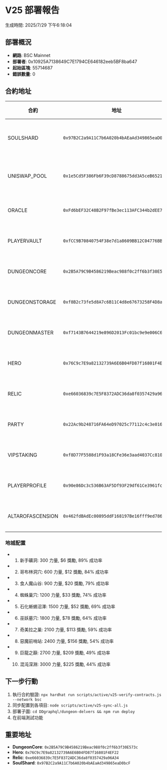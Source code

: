 # V25 部署報告

生成時間: 2025/7/29 下午6:18:04

## 部署概況

- **網路**: BSC Mainnet
- **部署者**: 0x10925A7138649C7E1794CE646182eeb5BF8ba647
- **起始區塊**: 55714687
- **錯誤數量**: 0

## 合約地址

| 合約 | 地址 | 狀態 |
|------|------|------|
| SOULSHARD | `0x97B2C2a9A11C7b6A020b4bAEaAd349865eaD0bcF` | 📌 使用現有 |
| UNISWAP_POOL | `0x1e5Cd5F386Fb6F39cD8788675dd3A5ceB6521C82` | 📌 使用現有 |
| ORACLE | `0xFd6bEF32C48B2F97fBe3ec113AFC344b2dEE7f81` | ✅ 已部署 |
| PLAYERVAULT | `0xfCC9B70840754F38e7d1a8609BB12C04776BBb5a` | ✅ 已部署 |
| DUNGEONCORE | `0x2B5A79C9B4586219Beac988f0c2ff6b3f30E573c` | ✅ 已部署 |
| DUNGEONSTORAGE | `0xf8B2c73fe5d8A7c6B11C4d8e67673258F4D8af36` | ✅ 已部署 |
| DUNGEONMASTER | `0xf7143B7644219e896D2013Fc01bc9e9e006C6Dca` | ✅ 已部署 |
| HERO | `0x76C9c7E9a82132739A6E6B04FD87f16801F4EF22` | ✅ 已部署 |
| RELIC | `0xe66036839c7E5F8372ADC36da8f0357429a96A34` | ✅ 已部署 |
| PARTY | `0x22Ac9b248716FA64eD97025c77112c4c3e0169ab` | ✅ 已部署 |
| VIPSTAKING | `0xf8D77F5588d1F93a18CFe36e3aad4037Cc81038C` | ✅ 已部署 |
| PLAYERPROFILE | `0x90e86Dc3c536B63AF5Df93F29df61Ce3961fcbb4` | ✅ 已部署 |
| ALTAROFASCENSION | `0x462fdBAdEc00895ddF168197Be16fff9ed786DC8` | ✅ 已部署 |

### 地城配置
- 1. 新手礦洞: 300 力量, $6 獎勵, 89% 成功率
- 2. 哥布林洞穴: 600 力量, $12 獎勵, 84% 成功率
- 3. 食人魔山谷: 900 力量, $20 獎勵, 79% 成功率
- 4. 蜘蛛巢穴: 1200 力量, $33 獎勵, 74% 成功率
- 5. 石化蜥蜴沼澤: 1500 力量, $52 獎勵, 69% 成功率
- 6. 巫妖墓穴: 1800 力量, $78 獎勵, 64% 成功率
- 7. 奇美拉之巢: 2100 力量, $113 獎勵, 59% 成功率
- 8. 惡魔前哨站: 2400 力量, $156 獎勵, 54% 成功率
- 9. 巨龍之巔: 2700 力量, $209 獎勵, 49% 成功率
- 10. 混沌深淵: 3000 力量, $225 獎勵, 44% 成功率

## 下一步行動

1. 執行合約驗證: `npx hardhat run scripts/active/v25-verify-contracts.js --network bsc`
2. 同步配置到各項目: `node scripts/active/v25-sync-all.js`
3. 部署子圖: `cd DDgraphql/dungeon-delvers && npm run deploy`
4. 在前端測試功能

## 重要地址

- **DungeonCore**: `0x2B5A79C9B4586219Beac988f0c2ff6b3f30E573c`
- **Hero**: `0x76C9c7E9a82132739A6E6B04FD87f16801F4EF22`
- **Relic**: `0xe66036839c7E5F8372ADC36da8f0357429a96A34`
- **SoulShard**: `0x97B2C2a9A11C7b6A020b4bAEaAd349865eaD0bcF`
